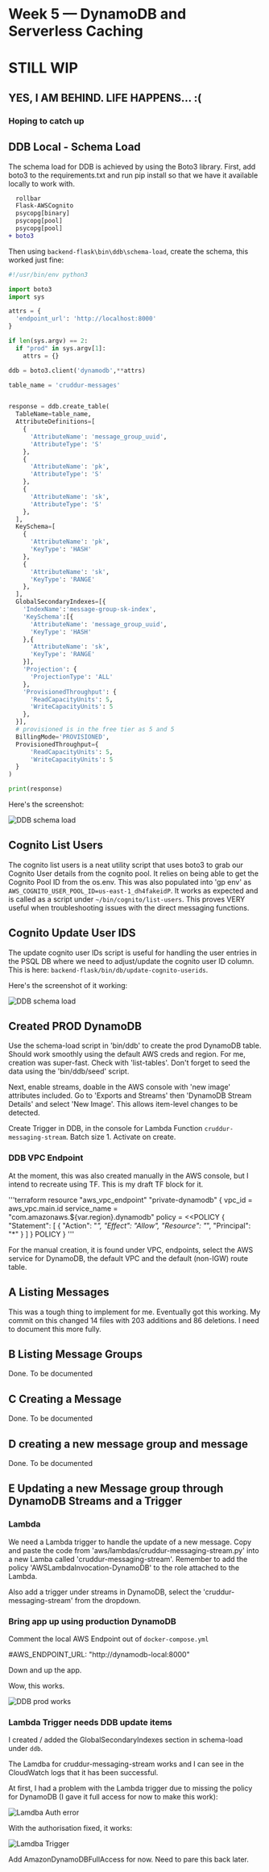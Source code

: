 # Week 5 — DynamoDB and Serverless Caching

# STILL WIP #
## YES, I AM BEHIND. LIFE HAPPENS...  :( ##
### Hoping to catch up ###
## DDB Local - Schema Load

The schema load for DDB is achieved by using the Boto3 library.  First, add boto3 to the requirements.txt and run pip install so that we have it available locally to work with.

```diff
  rollbar
  Flask-AWSCognito
  psycopg[binary]
  psycopg[pool]
  psycopg[pool]
+ boto3
```

Then using `backend-flask\bin\ddb\schema-load`, create the schema, this worked just fine:

```python
#!/usr/bin/env python3

import boto3
import sys

attrs = {
  'endpoint_url': 'http://localhost:8000'
}

if len(sys.argv) == 2:
  if "prod" in sys.argv[1]:
    attrs = {}

ddb = boto3.client('dynamodb',**attrs)

table_name = 'cruddur-messages'


response = ddb.create_table(
  TableName=table_name,
  AttributeDefinitions=[
    {
      'AttributeName': 'message_group_uuid',
      'AttributeType': 'S'
    },
    {
      'AttributeName': 'pk',
      'AttributeType': 'S'
    },
    {
      'AttributeName': 'sk',
      'AttributeType': 'S'
    },
  ],
  KeySchema=[
    {
      'AttributeName': 'pk',
      'KeyType': 'HASH'
    },
    {
      'AttributeName': 'sk',
      'KeyType': 'RANGE'
    },
  ],
  GlobalSecondaryIndexes=[{
    'IndexName':'message-group-sk-index',
    'KeySchema':[{
      'AttributeName': 'message_group_uuid',
      'KeyType': 'HASH'
    },{
      'AttributeName': 'sk',
      'KeyType': 'RANGE'
    }],
    'Projection': {
      'ProjectionType': 'ALL'
    },
    'ProvisionedThroughput': {
      'ReadCapacityUnits': 5,
      'WriteCapacityUnits': 5
    },
  }],
  # provisioned is in the free tier as 5 and 5
  BillingMode='PROVISIONED',
  ProvisionedThroughput={
      'ReadCapacityUnits': 5,
      'WriteCapacityUnits': 5
  }
)

print(response)
```

Here's the screenshot:

![DDB schema load](assets/ddb-schema-load-works.png)



## Cognito List Users

The cognito list users is a neat utility script that uses boto3 to grab our Cognito User details from the cognito pool. It relies on being able to get the Cognito Pool ID from the os.env.  This was also populated into 'gp env' as `AWS_COGNITO_USER_POOL_ID=us-east-1_dh4fakeidP`.  It works as expected and is called as a script under `~/bin/cognito/list-users`.   This proves VERY useful when troubleshooting issues with the direct messaging functions.

## Cognito Update User IDS ##

The update cognito user IDs script is useful for handling the user entries in the PSQL DB where we need to adjust/update the cognito user ID column.  This is here: `backend-flask/bin/db/update-cognito-userids`.

Here's the screenshot of it working:

![DDB schema load](assets/cognito-update-users-works.png)


## Created PROD DynamoDB

Use the schema-load script in 'bin/ddb' to create the prod DynamoDB table.  Should work smoothly using the default AWS creds and region.  For me, creation was super-fast.   Check with 'list-tables'.  Don't forget to seed the data using the 'bin/ddb/seed' script.

Next, enable streams, doable in the AWS console with 'new image' attributes included.  Go to 'Exports and Streams' then 'DynamoDB Stream Details' and select 'New Image'.  This allows item-level changes to be detected.

Create Trigger in DDB, in the console for Lambda Function `cruddur-messaging-stream`.  Batch size 1.  Activate on create.


### DDB VPC Endpoint ###

At the moment, this was also created manually in the AWS console, but I intend to recreate using TF.  This is my draft TF block for it.

'''terraform
  resource "aws_vpc_endpoint" "private-dynamodb" {
    vpc_id = aws_vpc.main.id
    service_name = "com.amazonaws.${var.region}.dynamodb"
    policy = <<POLICY
    {
    "Statement": [
        {
        "Action": "*",
        "Effect": "Allow",
        "Resource": "*",
        "Principal": "*"
        }
    ]
    }
    POLICY
  }
'''

For the manual creation, it is found under VPC, endpoints, select the AWS service for DynamoDB, the default VPC and the default (non-IGW) route table.


## A Listing Messages ##

This was a tough thing to implement for me.  Eventually got this working.  My commit on this changed 14  files with 203 additions and 86 deletions.  I need to document this more fully.

## B Listing Message Groups ##

Done.  To be documented

## C Creating a Message ##

Done.  To be documented

## D creating a new message group and message ##

Done.  To be documented

## E Updating a new Message group through DynamoDB Streams and a Trigger ##

### Lambda ###

We need a Lambda trigger to handle the update of a new message.  Copy and paste the code from 'aws/lambdas/cruddur-messaging-stream.py' into a new Lamba called 'cruddur-messaging-stream'.  Remember to add the policy 'AWSLambdaInvocation-DynamoDB' to the role attached to the Lambda.

Also add a trigger under streams in DynamoDB, select the 'cruddur-messaging-stream' from the dropdown.

### Bring app up using production DynamoDB ###

Comment the local AWS Endpoint out of `docker-compose.yml`

#AWS_ENDPOINT_URL: "http://dynamodb-local:8000"

Down and up the app.

Wow, this works.

![DDB prod works ](assets/ddb-prod-works.png) 

### Lambda Trigger needs DDB update items ###

I created / added the GlobalSecondaryIndexes section in schema-load under `ddb`.  

The Lamdba for cruddur-messaging-stream works and I can see in the CloudWatch logs that it has been successful.

At first, I had a problem with the Lambda trigger due to missing the policy for DynamoDB (I gave it full access for now to make this work):

![Lamdba Auth error ](assets/lambda-trigger-error.png) 

With the authorisation fixed, it works:

![Lamdba Trigger  ](assets/lambda-trigger-success.png) 





Add AmazonDynamoDBFullAccess for now.  Need to pare this back later.